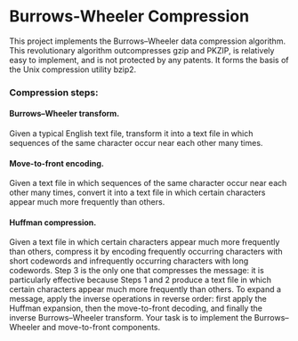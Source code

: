 # Burrows-Wheeler Compression


This project implements the Burrows–Wheeler data compression algorithm. 
This revolutionary algorithm outcompresses gzip and PKZIP, is relatively easy to implement, and is not protected by any patents. It forms the basis of the Unix compression utility bzip2.


### Compression steps:

#### Burrows–Wheeler transform. 
Given a typical English text file, transform it into a text file in which sequences of the same character occur near each other many times.
#### Move-to-front encoding. 
Given a text file in which sequences of the same character occur near each other many times, convert it into a text file in which certain characters appear much more frequently than others.
#### Huffman compression. 
Given a text file in which certain characters appear much more frequently than others, compress it by encoding frequently occurring characters with short codewords and infrequently occurring characters with long codewords.
Step 3 is the only one that compresses the message: it is particularly effective because Steps 1 and 2 produce a text file in which certain characters appear much more frequently than others. To expand a message, apply the inverse operations in reverse order: first apply the Huffman expansion, then the move-to-front decoding, and finally the inverse Burrows–Wheeler transform. Your task is to implement the Burrows–Wheeler and move-to-front components.
